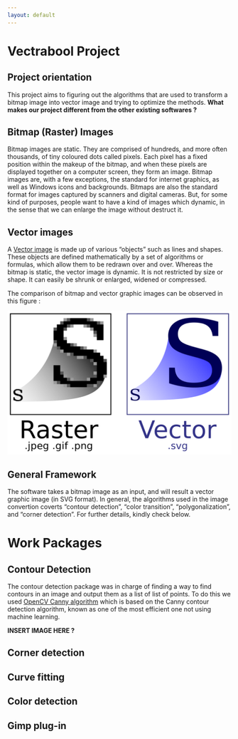 ```yaml
---
layout: default
---
```

# Vectrabool Project

## Project orientation
This project aims to figuring out the algorithms that are used to transform a bitmap image into vector image and trying to optimize the methods.
**What makes our project different from the other existing softwares ?**

## Bitmap (Raster) Images

Bitmap images are static. They are comprised of hundreds, and more often thousands, of tiny coloured dots called pixels. Each pixel has a fixed position within the makeup of the bitmap, and when these pixels are displayed together on a computer screen, they form an image. Bitmap images are, with a few exceptions, the standard for internet graphics, as well as Windows icons and backgrounds. Bitmaps are also the standard format for images captured by scanners and digital cameras. But, for some kind of purposes, people want to have a kind of images which dynamic, in the sense that we can enlarge the image without destruct it.

## Vector images

A [Vector image](https://en.wikipedia.org/wiki/Vector_graphics) is made up of various “objects” such as lines and shapes. These objects are defined mathematically by a set of algorithms or formulas, which allow them to be redrawn over and over. Whereas the bitmap is static, the vector image is dynamic. It is not restricted by size or shape. It can easily be shrunk or enlarged, widened or compressed.

The comparison of bitmap and vector graphic images can be observed in this figure :

![Raster image vs vector image](data/raster_vector.png)

## General Framework

The software takes a bitmap image as an input, and will result a vector graphic image (in SVG format). In general, the algorithms used in the image convertion coverts “contour detection”, “color transition”, “polygonalization”, and “corner detection”. For further details, kindly check below.

# Work Packages

## Contour Detection

The contour detection package was in charge of finding a way to find contours in an image and output them as a list of list of points. To do this we used [OpenCV Canny algorithm](http://docs.opencv.org/2.4/doc/tutorials/imgproc/imgtrans/canny_detector/canny_detector.html) which is based on the Canny contour detection algorithm, known as one of the most efficient one not using machine learning.

**INSERT IMAGE HERE ?**

## Corner detection

## Curve fitting

## Color detection

## Gimp plug-in
